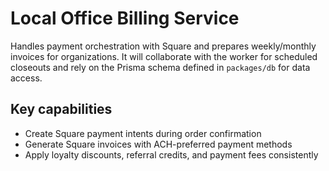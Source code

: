 # Local Office Billing Service

Handles payment orchestration with Square and prepares weekly/monthly invoices for organizations. It will collaborate with the worker for scheduled closeouts and rely on the Prisma schema defined in `packages/db` for data access.

## Key capabilities
- Create Square payment intents during order confirmation
- Generate Square invoices with ACH-preferred payment methods
- Apply loyalty discounts, referral credits, and payment fees consistently
